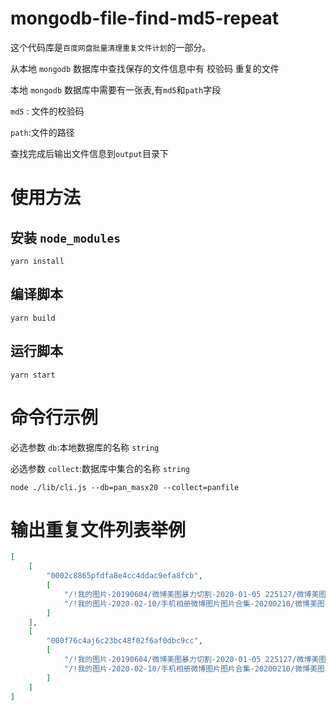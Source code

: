 # mongodb-file-find-md5-repeat

这个代码库是`百度网盘批量清理重复文件计划`的一部分。

从本地 `mongodb` 数据库中查找保存的文件信息中有 校验码 重复的文件

本地 `mongodb` 数据库中需要有一张表,有`md5`和`path`字段

`md5` : 文件的校验码

`path`:文件的路径

查找完成后输出文件信息到`output`目录下

# 使用方法

## 安装 `node_modules`

```shell
yarn install
```

## 编译脚本

```shell
yarn build
```

## 运行脚本

```shell
yarn start
```

# 命令行示例

必选参数 `db`:本地数据库的名称 `string`

必选参数 `collect`:数据库中集合的名称 `string`

```shell
node ./lib/cli.js --db=pan_masx20 --collect=panfile
```

# 输出重复文件列表举例

```json
[
    [
        "0002c8865pfdfa8e4cc4ddac9efa8fcb",
        [
            "/!我的图片-20190604/微博美图暴力切割-2020-01-05 225127/微博美图cosplay-暴力切割图片-2020-01-05 225127-8(1).rar_20200108075529/8/d056376101218de1175142244de798cb.webp",
            "/!我的图片-2020-02-10/手机相册微博图片图片合集-20200210/微博美图cosplay-暴力切割图片-2020-01-05/微博美图cosplay-暴力切割图片-2020-01-05 225127-8/8/d056376101218de1175142244de798cb.webp"
        ]
    ],
    [
        "000f76c4aj6c23bc48f02f6af0dbc9cc",
        [
            "/!我的图片-20190604/微博美图暴力切割-2020-01-05 225127/微博美图cosplay-暴力切割图片-2020-01-05 225127-2(1).rar_20200108075402/2/2ac7ee53012c33a37970042349d36a0d.webp",
            "/!我的图片-2020-02-10/手机相册微博图片图片合集-20200210/微博美图cosplay-暴力切割图片-2020-01-05/微博美图cosplay-暴力切割图片-2020-01-05 225127-2/2/2ac7ee53012c33a37970042349d36a0d.webp"
        ]
    ]
]
```

